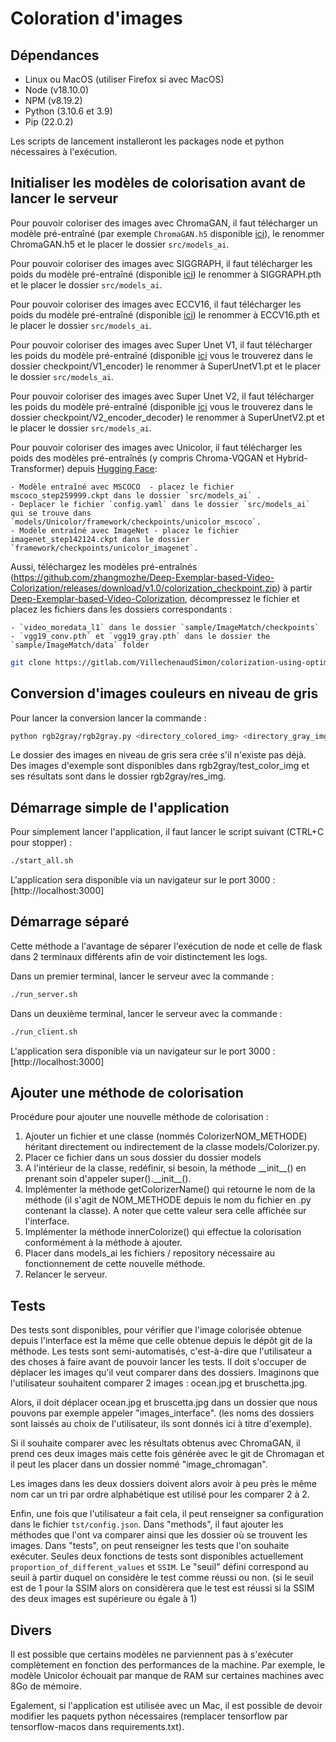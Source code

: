 # Coloration d'images

## Dépendances

- Linux ou MacOS (utiliser Firefox si avec MacOS)
- Node (v18.10.0)
- NPM (v8.19.2)
- Python (3.10.6 et 3.9)
- Pip (22.0.2)

Les scripts de lancement installeront les packages node et python nécessaires à l'exécution.

## Initialiser les modèles de colorisation avant de lancer le serveur

Pour pouvoir coloriser des images avec ChromaGAN, il faut télécharger un modèle pré-entraîné (par exemple `ChromaGAN.h5` disponible [ici](https://drive.google.com/drive/folders/12s4rbLmnjW4e8MmESbfRStGbrjOrahlW)), le renommer ChromaGAN.h5 et le placer le dossier `src/models_ai`.

Pour pouvoir coloriser des images avec SIGGRAPH, il faut télécharger les poids du modèle pré-entraîné  (disponible [ici](https://colorizers.s3.us-east-2.amazonaws.com/siggraph17-df00044c.pth)) le renommer à SIGGRAPH.pth et le placer le dossier `src/models_ai`.

Pour pouvoir coloriser des images avec ECCV16, il faut télécharger les poids du modèle pré-entraîné  (disponible [ici](https://colorizers.s3.us-east-2.amazonaws.com/colorization_release_v2-9b330a0b.pth)) le renommer à ECCV16.pth et le placer le dossier `src/models_ai`.

Pour pouvoir coloriser des images avec Super Unet V1, il faut télécharger les poids du modèle pré-entraîné  (disponible [ici](https://filesender.renater.fr/?s=download&token=ed15622e-bb47-4eb1-8111-ec889495ee25) vous le trouverez dans le dossier checkpoint/V1_encoder) le renommer à SuperUnetV1.pt et le placer le dossier `src/models_ai`.

Pour pouvoir coloriser des images avec Super Unet V2, il faut télécharger les poids du modèle pré-entraîné  (disponible [ici](https://filesender.renater.fr/?s=download&token=ed15622e-bb47-4eb1-8111-ec889495ee25) vous le trouverez dans le dossier checkpoint/V2_encoder_decoder) le renommer à SuperUnetV2.pt et le placer le dossier `src/models_ai`.

Pour pouvoir coloriser des images avec Unicolor, il faut télécharger les poids des modèles pré-entraînés (y compris Chroma-VQGAN et Hybrid-Transformer) depuis [Hugging Face](https://huggingface.co/luckyhzt/unicolor-pretrained-model/tree/main): 

    - Modèle entraîné avec MSCOCO  - placez le fichier mscoco_step259999.ckpt dans le dossier `src/models_ai` .
    - Deplacer le fichier `config.yaml` dans le dossier `src/models_ai` qui se trouve dans `models/Unicolor/framework/checkpoints/unicolor_mscoco`.
    - Modèle entraîné avec ImageNet - placez le fichier imagenet_step142124.ckpt dans le dossier `framework/checkpoints/unicolor_imagenet`.

Aussi, téléchargez les modèles pré-entraînés (https://github.com/zhangmozhe/Deep-Exemplar-based-Video-Colorization/releases/download/v1.0/colorization_checkpoint.zip) à partir [Deep-Exemplar-based-Video-Colorization](https://github.com/zhangmozhe/Deep-Exemplar-based-Video-Colorization), décompressez le fichier et placez les fichiers dans les dossiers correspondants :

    - `video_moredata_l1` dans le dossier `sample/ImageMatch/checkpoints` 
    - `vgg19_conv.pth` et `vgg19_gray.pth` dans le dossier the `sample/ImageMatch/data` folder


```bash
git clone https://gitlab.com/VillechenaudSimon/colorization-using-optimization src/models_ai/colorization-using-optimization
```

## Conversion d'images couleurs en niveau de gris

Pour lancer la conversion lancer la commande :

```bash
python rgb2gray/rgb2gray.py <directory_colored_img> <directory_gray_img>
```

Le dossier des images en niveau de gris sera crée s'il n'existe pas déjà.  
Des images d'exemple sont disponibles dans rgb2gray/test_color_img et ses résultats sont dans le dossier rgb2gray/res_img.

## Démarrage simple de l'application

Pour simplement lancer l'application, il faut lancer le script suivant (CTRL+C pour stopper) :

```bash
./start_all.sh
```

L'application sera disponible via un navigateur sur le port 3000 : [http://localhost:3000]

## Démarrage séparé

Cette méthode a l'avantage de séparer l'exécution de node et celle de flask dans 2 terminaux différents afin de voir distinctement les logs.

Dans un premier terminal, lancer le serveur avec la commande :

```bash
./run_server.sh
```

Dans un deuxième terminal, lancer le serveur avec la commande :

```bash
./run_client.sh
```

L'application sera disponible via un navigateur sur le port 3000 : [http://localhost:3000]

## Ajouter une méthode de colorisation

Procédure pour ajouter une nouvelle méthode de colorisation :

1. Ajouter un fichier et une classe (nommés ColorizerNOM\_METHODE) héritant directement ou indirectement de la classe models/Colorizer.py.
2. Placer ce fichier dans un sous dossier du dossier models
3. A l'intérieur de la classe, redéfinir, si besoin, la méthode \_\_init\_\_() en prenant soin d'appeler super().\_\_init\_\_().
4. Implémenter la méthode getColorizerName() qui retourne le nom de la méthode (il s'agit de NOM\_METHODE depuis le nom du fichier en .py contenant la classe). A noter que cette valeur sera celle affichée sur l'interface.
5. Implémenter la méthode innerColorize() qui effectue la colorisation conformément à la méthode à ajouter.
6. Placer dans models\_ai les fichiers / repository nécessaire au fonctionnement de cette nouvelle méthode.
7. Relancer le serveur.

## Tests

Des tests sont disponibles, pour vérifier que l'image colorisée obtenue depuis l'interface est la même que celle obtenue depuis le dépôt git de la méthode.
Les tests sont semi-automatisés, c'est-à-dire que l'utilisateur a des choses à faire avant de pouvoir lancer les tests. Il doit s'occuper de déplacer les images qu'il veut comparer dans des dossiers.
Imaginons que l'utilisateur souhaitent comparer 2 images : ocean.jpg et bruschetta.jpg.

Alors, il doit déplacer ocean.jpg et bruscetta.jpg dans un dossier que nous pouvons par exemple appeler "images_interface". (les noms des dossiers sont laissés au choix de l'utilisateur, ils sont donnés ici à titre d'exemple).

Si il souhaite comparer avec les résultats obtenus avec ChromaGAN, il prend ces deux images mais cette fois générée avec le git de Chromagan et il peut les placer dans un dossier nommé "image_chromagan".

Les images dans les deux dossiers doivent alors avoir à peu près le même nom car un tri par ordre alphabétique est utilisé pour les comparer 2 à 2.

Enfin, une fois que l'utilisateur a fait cela, il peut renseigner sa configuration dans le fichier `tst/config.json`.
Dans "methods", il faut ajouter les méthodes que l'ont va comparer ainsi que les dossier où se trouvent les images.
Dans "tests", on peut renseigner les tests que l'on souhaite exécuter. Seules deux fonctions de tests sont disponibles actuellement `proportion_of_different_values` et `SSIM`.
Le "seuil" défini correspond au seuil à partir duquel on considère le test comme réussi ou non. (si le seuil est de 1 pour la SSIM alors on considèrera que le test est réussi si la SSIM des deux images est supérieure ou égale à 1)

## Divers

Il est possible que certains modèles ne parviennent pas à s'exécuter complètement en fonction des performances de la machine. Par exemple, le modèle Unicolor échouait par manque de RAM sur certaines machines avec 8Go de mémoire.

Egalement, si l'application est utilisée avec un Mac, il est possible de devoir modifier les paquets python nécessaires (remplacer tensorflow par tensorflow-macos dans requirements.txt).

